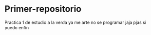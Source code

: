 # Primer-repositorio
Practica 1 de estudio
a la verda ya me arte no se programar 
jaja pjas si puedo
enfin
